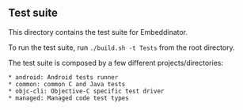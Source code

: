 Test suite
----------

This directory contains the test suite for Embeddinator.

To run the test suite, run `./build.sh -t Tests` from the root directory.

The test suite is composed by a few different projects/directories:

	* android: Android tests runner
	* common: common C and Java tests 
	* objc-cli: Objective-C specific test driver
	* managed: Managed code test types
